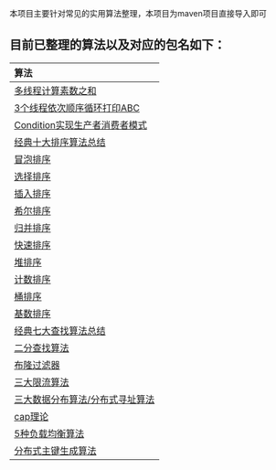 本项目主要针对常见的实用算法整理，本项目为maven项目直接导入即可

## 目前已整理的算法以及对应的包名如下：
|算法|
| :------ |
|[多线程计算素数之和](src/main/java/com/xiu/fastAlgorithm/primenumber)|
|[3个线程依次顺序循环打印ABC](src/main/java/com/xiu/fastAlgorithm/abcprint)|
|[Condition实现生产者消费者模式 ](src/main/java/com/xiu/fastAlgorithm/conditionproducerconsume)|
|[经典十大排序算法总结 ](src/main/java/com/xiu/fastAlgorithm/classicsortsummary)|
|[冒泡排序 ](src/main/java/com/xiu/fastAlgorithm/bubblesort)|
|[选择排序 ](src/main/java/com/xiu/fastAlgorithm/selectionsort)|
|[插入排序 ](src/main/java/com/xiu/fastAlgorithm/insertionsort)|
|[希尔排序 ](src/main/java/com/xiu/fastAlgorithm/shellsort)|
|[归并排序 ](src/main/java/com/xiu/fastAlgorithm/mergesort)|
|[快速排序](src/main/java/com/xiu/fastAlgorithm/quicksort)|
|[堆排序](src/main/java/com/xiu/fastAlgorithm/heapsort)|
|[计数排序 ](src/main/java/com/xiu/fastAlgorithm/countingsort)|
|[桶排序](src/main/java/com/xiu/fastAlgorithm/bucketsort)|
|[基数排序](src/main/java/com/xiu/fastAlgorithm/radixsort)|
|[经典七大查找算法总结](src/main/java/com/xiu/fastAlgorithm/searchsummary)|
|[二分查找算法](src/main/java/com/xiu/fastAlgorithm/binarysearch)|
|[布隆过滤器](src/main/java/com/xiu/fastAlgorithm/bloomfilter)|
|[三大限流算法](src/main/java/com/xiu/fastAlgorithm/currentlimit)|
|[三大数据分布算法/分布式寻址算法](src/main/java/com/xiu/fastAlgorithm/distributedal)|
|[cap理论](src/main/java/com/xiu/fastAlgorithm/cap)|
|[5种负载均衡算法](src/main/java/com/xiu/fastAlgorithm/loadbalance)|
|[分布式主键生成算法](src/main/java/com/xiu/fastAlgorithm/primarykey)|


